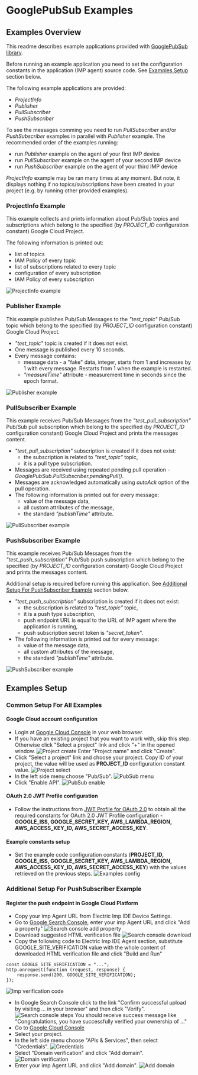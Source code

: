 # GooglePubSub Examples

## Examples Overview

This readme describes example applications provided with [GooglePubSub library](../README.md).

Before running an example application you need to set the configuration constants in the application (IMP agent) source code. See [Examples Setup](#examples-setup) section below.

The following example applications are provided:
- *ProjectInfo*
- *Publisher*
- *PullSubscriber*
- *PushSubscriber*

To see the messages comming you need to run *PullSubscriber* and/or *PushSubscriber* examples in parallel with *Publisher* example.
The recommended order of the examples running:
- run *Publisher* example on the agent of your first IMP device
- run *PullSubscriber* example on the agent of your second IMP device
- run *PushSubscriber* example on the agent of your third IMP device

*ProjectInfo* example may be ran many times at any moment. But note, it displays nothing if no topics/subscriptions have been created in your project (e.g. by running other provided examples). 

### ProjectInfo Example

This example collects and prints information about Pub/Sub topics and subscriptions which belong to the specified (by *PROJECT_ID* configuration constant) Google Cloud Project.

The following information is printed out:
- list of topics
- IAM Policy of every topic
- list of subscriptions related to every topic
- configuration of every subscription
- IAM Policy of every subscription

![ProjectInfo example](http://imgur.com/VDKgV7c.png)

### Publisher Example

This example publishes Pub/Sub Messages to the *"test_topic"* Pub/Sub topic which belong to the specified (by *PROJECT_ID* configuration constant) Google Cloud Project.

- *"test_topic"* topic is created if it does not exist.
- One message is published every 10 seconds.
- Every message contains:
  - message data - a "fake" data, integer, starts from 1 and increases by 1 with every message. Restarts from 1 when the example is restarted.
  - *"measureTime"* attribute - measurement time in seconds since the epoch format.

![Publisher example](http://imgur.com/tggTPYg.png)

### PullSubscriber Example

This example receives Pub/Sub Messages from the *"test_pull_subscription"* Pub/Sub pull subscription which belong to the specified (by *PROJECT_ID* configuration constant) Google Cloud Project and prints the messages content. 

- *"test_pull_subscription"* subscription is created if it does not exist:
  - the subscription is related to *"test_topic"* topic,
  - it is a pull type subscription.
- Messages are received using repeated pending pull operation - *GooglePubSub.PullSubscriber.pendingPull()*.
- Messages are acknowledged automatically using *autoAck* option of the pull operation.
- The following information is printed out for every message:
  - value of the message data,
  - all custom attributes of the message,
  - the standard *"publishTime"* attribute.

![PullSubscriber example](http://imgur.com/WDQ9lGQ.png)

### PushSubscriber Example

This example receives Pub/Sub Messages from the *"test_push_subscription"* Pub/Sub push subscription which belong to the specified (by *PROJECT_ID* configuration constant) Google Cloud Project and prints the messages content.

Additional setup is required before running this application. See [Additional Setup For PushSubscriber Example](#additional-setup-for-pushsubscriber-example) section below.

- *"test_push_subscription"* subscription is created if it does not exist:
  - the subscription is related to *"test_topic"* topic,
  - it is a push type subscription,
  - push endpoint URL is equal to the URL of IMP agent where the application is running,
  - push subscription secret token is *"secret_token"*.
- The following information is printed out for every message:
  - value of the message data,
  - all custom attributes of the message,
  - the standard *"publishTime"* attribute.

![PushSubscriber example](http://imgur.com/HjXJrfz.png)

## Examples Setup

### Common Setup For All Examples

#### Google Cloud account configuration
- Login at [Google Cloud Console](https://console.cloud.google.com) in your web browser.
- If you have an existing project that you want to work with, skip this step. 
Otherwise click "Select a project" link and click "+" in the opened window.
![Project create](http://imgur.com/2FbH9S6.png)
Enter "Project name" and click "Create".
- Click "Select a project" link and choose your project.
Copy ID of your project, the value will be used as **PROJECT_ID** configuration constant value.
![Project select](http://imgur.com/PR9U25p.png)
- In the left side menu choose "Pub/Sub".
![PubSub menu](http://imgur.com/81zNGg1.png)
- Click "Enable API".
![PubSub enable](http://imgur.com/MS7MnZK.png)


#### OAuth 2.0 JWT Profile configuration
- Follow the instructions from [JWT Profile for OAuth 2.0](https://github.com/electricimp/OAuth-2.0/tree/master/examples#jwt-profile-for-oauth-20) to obtain all the required constants for OAuth 2.0 JWT Profile configuration - **GOOGLE_ISS, GOOGLE_SECRET_KEY, AWS_LAMBDA_REGION, AWS_ACCESS_KEY_ID, AWS_SECRET_ACCESS_KEY**.

#### Example constants setup
- Set the example code configuration constants (**PROJECT_ID, GOOGLE_ISS, GOOGLE_SECRET_KEY, AWS_LAMBDA_REGION, AWS_ACCESS_KEY_ID, AWS_SECRET_ACCESS_KEY**) with the values retrieved on the previous steps.
![Examples config](http://imgur.com/G0Mw9uv.png)

### Additional Setup For PushSubscriber Example

#### Register the push endpoint in Google Cloud Platform
- Copy your imp Agent URL from Electric Imp IDE Device Settings.
- Go to [Google Search Console](https://www.google.com/webmasters/tools), enter your imp Agent URL and click "Add a property"
![Search console add property](http://imgur.com/ZFpLQHY.png)
- Download suggested HTML verification file
![Search console download](http://imgur.com/AEe7O69.png)
- Copy the following code to Electric Imp IDE Agent section, substitute GOOGLE_SITE_VERIFICATION value with the whole content of downloaded HTML verification file and click "Build and Run"
```squirrel
const GOOGLE_SITE_VERIFICATION = "...";
http.onrequest(function (request, response) {
    response.send(200, GOOGLE_SITE_VERIFICATION);
});
```
![Imp verification code](http://imgur.com/HzSt05P.png)
- In Google Search Console click to the link "Confirm successful upload by visiting ... in your browser" and then click "Verify".
![Search console steps](http://imgur.com/l8z6WvP.png)
You should receive success message like "Congratulations, you have successfully verified your ownership of ..."
- Go to [Google Cloud Console](https://console.cloud.google.com)
- Select your project.
- In the left side menu choose "APIs & Services", then select "Credentials".
![Credentials](http://imgur.com/ewnRN6i.png)
- Select "Domain verification" and click "Add domain".
![Domain verification](http://imgur.com/XfQwV1f.png)
- Enter your imp Agent URL and click "Add domain".
![Add domain](http://imgur.com/SmNDmsf.png)
